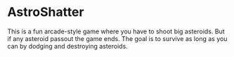 # AstroShatter
This is a fun arcade-style game where you have to shoot big asteroids. But if any asteroid  passout the game ends. The goal is to survive as long as you can by dodging and destroying asteroids.
